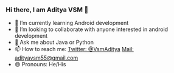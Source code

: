### Hi there, I am Aditya VSM 👋

- 🌱 I’m currently learning Android development
- 👯 I’m looking to collaborate with anyone interested in android development
- 💬 Ask me about Java or Python
- 📫 How to reach me: [Twitter: @VsmAditya](https://twitter.com/VsmAditya)
[Mail: adityavsm55@gmail.com](adityavsm55@gmail.com)
- 😄 Pronouns: He/His
